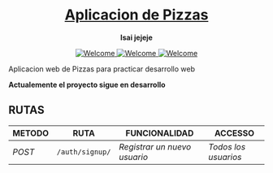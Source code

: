 <h1 align="center">
  <a href="#">
    Aplicacion de Pizzas
  </a>
</h1>

<p align="center">
  <strong>Isai jejeje</strong>
</p>

<p align="center">
    <a href="#">
        <img src="https://img.shields.io/badge/python-3670A0?style=for-the-badge&logo=python&logoColor=ffdd54" alt="Welcome" />
    </a>
    <a href="#">
        <img src="https://img.shields.io/badge/FastAPI-005571?style=for-the-badge&logo=fastapi" alt="Welcome" />
    </a>
    <a href="#">
        <img src="https://img.shields.io/badge/postgres-%23316192.svg?style=for-the-badge&logo=postgresql&logoColor=white" alt="Welcome" />
    </a>
</p>
Aplicacion web de Pizzas para practicar desarrollo web

**Actualemente el proyecto sigue en desarrollo**

## RUTAS
| METODO | RUTA | FUNCIONALIDAD |ACCESSO|
| ------- | ----- | ------------- | ------------- |
| *POST* | ```/auth/signup/``` | _Registrar un nuevo usuario_| _Todos los usuarios_|




